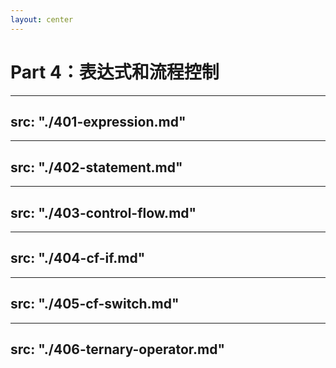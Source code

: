 ```yaml
---
layout: center
---
```


# Part 4：表达式和流程控制

---
src: "./401-expression.md"
---

---
src: "./402-statement.md"
---

---
src: "./403-control-flow.md"
---

---
src: "./404-cf-if.md"
---

---
src: "./405-cf-switch.md"
---

---
src: "./406-ternary-operator.md"
---